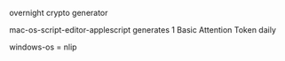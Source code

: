 overnight crypto generator

mac-os-script-editor-applescript generates 1 Basic Attention Token daily

windows-os = nlip

